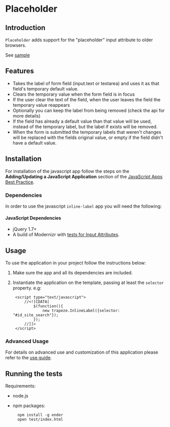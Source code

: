 Placeholder
===========

Introduction
------------

`Placeholder` adds support for the "placeholder" input attribute to older
browsers.

See [sample](docs/samples/index.html)

Features
-----------

- Takes the label of form field (input.text or textarea) and uses it as that
  field's temporary default value.
- Clears the temporary value when the form field is in focus
- If the user clear the text of the field, when the user leaves the field the
  temporary value reappears
- Optionally you can keep the label from being removed (check the api for more
  details)
- If the field has already a default value than that value will be used,
  instead of the temporary label, but the label if exists will be removed.
- When the form is submitted the temporary labels that weren't changes will be
  replaced with the fields original value, or empty if the field didn't have a
  default value.

Installation
------------

For installation of the javascript app follow the steps on the
**Adding/Updating a JavaScript Application** section of the [JavaScript Apps
Best
Practice](https://office.trapeze.com/wiki/best_practices/javascript_apps/).

### Dependencies

In order to use the javascript `inline-label` app you will need the following:

#### JavaScript Dependencies

* jQuery 1.7+
* A build of Modernizr with [tests for Input
  Attributes](http://modernizr.com/download/#-input).

Usage
-----

To use the application in your project follow the instructions below:

1. Make sure the app and all its dependencies are included.

1. Instantiate the application on the template, passing at least the `selector`
   property. e.g:

        <script type="text/javascript">
            //<![CDATA[
                $(function(){
                    new trapeze.InlineLabel({selector: "#id_site_search"});
                });
            //]]>
        </script>

### Advanced Usage

For details on advanced use and customization of this application please refer
to the [use guide](docs/use-guide.mdwn).

Running the tests
-----------------

Requirements:
* node.js
* npm packages:

        npm install -g ender
        open test/index.html
